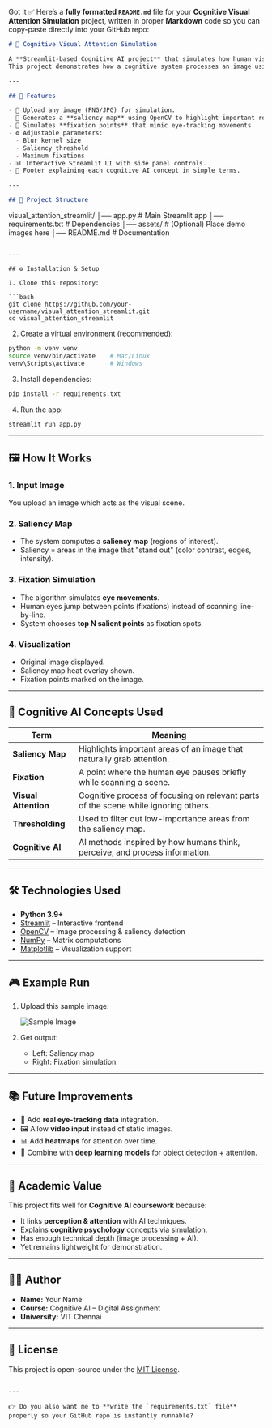 Got it ✅
Here’s a **fully formatted `README.md`** file for your **Cognitive Visual Attention Simulation** project, written in proper **Markdown** code so you can copy-paste directly into your GitHub repo:

```markdown
# 🧠 Cognitive Visual Attention Simulation

A **Streamlit-based Cognitive AI project** that simulates how human visual attention works.  
This project demonstrates how a cognitive system processes an image using **saliency maps**, **fixation-based scanning**, and **attention prioritization** to mimic human-like perception.  

---

## 🚀 Features

- 📸 Upload any image (PNG/JPG) for simulation.  
- 🎯 Generates a **saliency map** using OpenCV to highlight important regions.  
- 👀 Simulates **fixation points** that mimic eye-tracking movements.  
- ⚙️ Adjustable parameters:
  - Blur kernel size
  - Saliency threshold
  - Maximum fixations  
- 📊 Interactive Streamlit UI with side panel controls.  
- 📖 Footer explaining each cognitive AI concept in simple terms.  

---

## 📂 Project Structure

```

visual\_attention\_streamlit/
│── app.py              # Main Streamlit app
│── requirements.txt    # Dependencies
│── assets/             # (Optional) Place demo images here
│── README.md           # Documentation

````

---

## ⚙️ Installation & Setup

1. Clone this repository:

```bash
git clone https://github.com/your-username/visual_attention_streamlit.git
cd visual_attention_streamlit
````

2. Create a virtual environment (recommended):

```bash
python -m venv venv
source venv/bin/activate    # Mac/Linux
venv\Scripts\activate       # Windows
```

3. Install dependencies:

```bash
pip install -r requirements.txt
```

4. Run the app:

```bash
streamlit run app.py
```

---

## 🖼️ How It Works

### 1. **Input Image**

You upload an image which acts as the visual scene.

### 2. **Saliency Map**

* The system computes a **saliency map** (regions of interest).
* Saliency = areas in the image that "stand out" (color contrast, edges, intensity).

### 3. **Fixation Simulation**

* The algorithm simulates **eye movements**.
* Human eyes jump between points (fixations) instead of scanning line-by-line.
* System chooses **top N salient points** as fixation spots.

### 4. **Visualization**

* Original image displayed.
* Saliency map heat overlay shown.
* Fixation points marked on the image.

---

## 📘 Cognitive AI Concepts Used

| Term                 | Meaning                                                                             |
| -------------------- | ----------------------------------------------------------------------------------- |
| **Saliency Map**     | Highlights important areas of an image that naturally grab attention.               |
| **Fixation**         | A point where the human eye pauses briefly while scanning a scene.                  |
| **Visual Attention** | Cognitive process of focusing on relevant parts of the scene while ignoring others. |
| **Thresholding**     | Used to filter out low-importance areas from the saliency map.                      |
| **Cognitive AI**     | AI methods inspired by how humans think, perceive, and process information.         |

---

## 🛠️ Technologies Used

* **Python 3.9+**
* [Streamlit](https://streamlit.io/) – Interactive frontend
* [OpenCV](https://opencv.org/) – Image processing & saliency detection
* [NumPy](https://numpy.org/) – Matrix computations
* [Matplotlib](https://matplotlib.org/) – Visualization support

---

## 🎮 Example Run

1. Upload this sample image:

   ![Sample Image](https://upload.wikimedia.org/wikipedia/commons/thumb/5/57/Cat_poster_1.jpg/320px-Cat_poster_1.jpg)

2. Get output:

   * Left: Saliency map
   * Right: Fixation simulation

---

## 📚 Future Improvements

* 🔮 Add **real eye-tracking data** integration.
* 🖼️ Allow **video input** instead of static images.
* 📊 Add **heatmaps** for attention over time.
* 🤖 Combine with **deep learning models** for object detection + attention.

---

## 🏫 Academic Value

This project fits well for **Cognitive AI coursework** because:

* It links **perception & attention** with AI techniques.
* Explains **cognitive psychology** concepts via simulation.
* Has enough technical depth (image processing + AI).
* Yet remains lightweight for demonstration.

---

## 👨‍💻 Author

* **Name:** Your Name
* **Course:** Cognitive AI – Digital Assignment
* **University:** VIT Chennai

---

## 📜 License

This project is open-source under the [MIT License](LICENSE).

```

---

👉 Do you also want me to **write the `requirements.txt` file** properly so your GitHub repo is instantly runnable?
```
